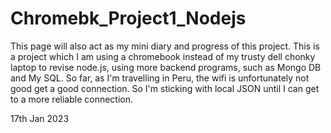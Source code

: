 # Chromebk_Project1_Nodejs
This page will also act as my mini diary and progress of this project.
This is a project which I am using a chromebook instead of my trusty dell chonky laptop to revise node.js, using more backend programs, such as Mongo DB and My SQL. So far, as I'm travelling in Peru, the wifi is unfortunately not good get a good connection. So I'm sticking with local JSON until I can get to a more reliable connection.


17th Jan 2023
